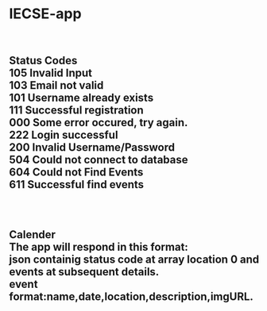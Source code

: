 # IECSE-app
<br><h2>Status Codes
<br>105			Invalid Input
<br>103			Email not valid
<br>101			Username already exists
<br>111			Successful registration
<br>000			Some error occured, try again.
<br>222			Login successful
<br>200			Invalid Username/Password
<br>504     	Could not connect to database
<br>604			Could not Find Events
<br>611			Successful find events

<br><h2>Calender
<br> The app will respond in this format:
<br>json containig status code at array location 0 and events at subsequent details.
<br>event format:name,date,location,description,imgURL.